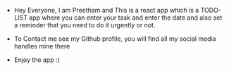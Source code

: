 - Hey Everyone, I am Preetham and This is a react app which is a TODO-LIST app where you can enter your task and enter the date and also set a reminder that you need to do it urgently or not.

- To Contact me see my Github profile, you will find all my social media handles mine there
- Enjoy the app :)
